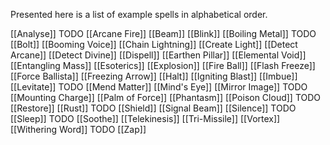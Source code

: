Presented here is a list of example spells in alphabetical order.

[[Analyse]] TODO
[[Arcane Fire]]
[[Beam]]
[[Blink]]
[[Boiling Metal]] TODO
[[Bolt]]
[[Booming Voice]]
[[Chain Lightning]]
[[Create Light]]
[[Detect Arcane]]
[[Detect Divine]]
[[Dispell]]
[[Earthen Pillar]]
[[Elemental Void]]
[[Entangling Mass]]
[[Esoterics]]
[[Explosion]]
[[Fire Ball]]
[[Flash Freeze]]
[[Force Ballista]]
[[Freezing Arrow]]
[[Halt]]
[[Igniting Blast]]
[[Imbue]]
[[Levitate]] TODO
[[Mend Matter]]
[[Mind's Eye]]
[[Mirror Image]] TODO
[[Mounting Charge]]
[[Palm of Force]]
[[Phantasm]]
[[Poison Cloud]] TODO
[[Restore]]
[[Rust]] TODO
[[Shield]]
[[Signal Beam]]
[[Silence]] TODO
[[Sleep]] TODO
[[Soothe]]
[[Telekinesis]]
[[Tri-Missile]]
[[Vortex]]
[[Withering Word]] TODO
[[Zap]]